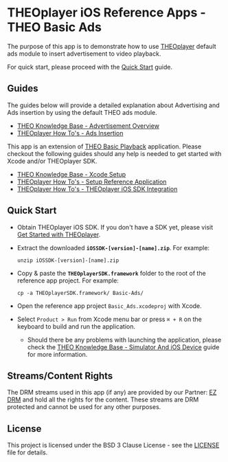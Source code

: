 # THEOplayer iOS Reference Apps - THEO Basic Ads

The purpose of this app is to demonstrate how to use [THEOplayer] default ads module to insert advertisement to video playback.

For quick start, please proceed with the [Quick Start](#Quick-Start) guide.

## Guides

The guides below will provide a detailed explanation about Advertising and Ads insertion by using the default THEO ads module.

* [THEO Knowledge Base - Advertisement Overview]
* [THEOplayer How To's - Ads Insertion]

This app is an extension of [THEO Basic Playback] application. Please checkout the following guides should any help is needed to get started with Xcode and/or THEOplayer SDK.

* [THEO Knowledge Base - Xcode Setup]
* [THEOplayer How To's - Setup Reference Application]
* [THEOplayer How To's - THEOplayer iOS SDK Integration]

## Quick Start

* Obtain THEOplayer iOS SDK. If you don't have a SDK yet, please visit [Get Started with THEOplayer].
* Extract the downloaded **`iOSSDK-[version]-[name].zip`**. For example:

      unzip iOSSDK-[version]-[name].zip

* Copy & paste the **`THEOplayerSDK.framework`** folder to the root of the reference app project. For example:

      cp -a THEOplayerSDK.framework/ Basic-Ads/

* Open the reference app project `Basic_Ads.xcodeproj` with Xcode.
* Select `Product > Run` from Xcode menu bar or press `⌘ + R` on the keyboard to build and run the application.
  * Should there be any problems with launching the application, please check the [THEO Knowledge Base - Simulator And iOS Device] guide for more information.

## Streams/Content Rights

The DRM streams used in this app (if any) are provided by our Partner: [EZ DRM] and hold all the rights for the content. These streams are DRM protected and cannot be used for any other purposes.

## License

This project is licensed under the BSD 3 Clause License - see the [LICENSE] file for details.

[//]: # (Links and Guides reference)
[THEO Knowledge Base - Advertisement Overview]: https://docs.portal.theoplayer.com/docs/docs/advanced-topics/advertising/advertising-0-advertising-user-guide
[THEOplayer How To's - Ads Insertion]: Guides/howto-ads-insertion/README.md
[THEO Basic Playback]: ../Basic-Playback
[THEO Knowledge Base - Xcode Setup]: ../Basic-Playback/Guides/knowledgebase-xcode-setup/README.md
[THEO Knowledge Base - Simulator And iOS Device]: ../Basic-Playback/Guides/knowledgebase-simulator-and-ios-device/README.md
[THEOplayer How To's - Setup Reference Application]: ../Basic-Playback/Guides/howto-setup-reference-application/README.md
[THEOplayer How To's - THEOplayer iOS SDK Integration]: ../Basic-Playback/Guides/howto-theoplayer-ios-sdk-integration/README.md
[THEOplayer]: https://www.theoplayer.com
[Get Started with THEOplayer]: https://www.theoplayer.com/licensing
[EZ DRM]: https://www.ezdrm.com/

[//]: # (Project files reference)
[LICENSE]: LICENSE
